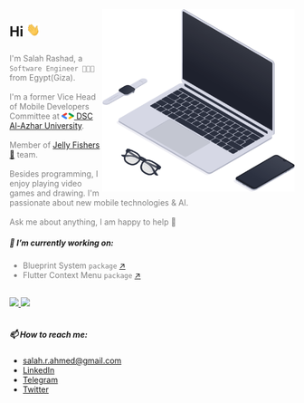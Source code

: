 <img align="right" src="assets/laptop.png" min-width="340px" max-width="400px" width="340px">

<p style="font-size: 24px; font-weight: bold">
Hi <img src="assets/hello.gif" width="24px" height="24px">
</p>

<p align="left" style="color: gray">
I'm Salah Rashad, a <code>Software Engineer 👨🏻‍💻</code> from Egypt(Giza).
<br/><br/>
I'm a former Vice Head of Mobile Developers Committee at
<a href="https://dsc.community.dev/al-azhar-university/" target="_blank"><img src="assets/google-developers-logo.png" width="22px"/> DSC Al-Azhar University</a>.
<br/><br/>
Member of <a href="https://github.com/Jelly-Fishers" target="_blank">Jelly Fishers 🪼</a> team.
<br/><br/>
Besides programming, I enjoy playing video games and drawing.
I'm passionate about new mobile technologies & AI.
<br/><br/>
Ask me about anything, I am happy to help 💛
</p>

<h5>🚀 I’m currently working on:</h5>


<ul style="color: gray">
  <li>
    Blueprint System <code>package</code> <a href="https://pub.dev/packages/blueprint_system">↗️</a>
  </li>
  <li>
    Flutter Context Menu <code>package</code> <a href="https://pub.dev/packages/flutter_context_menu">↗️</a>
  </li>
</ul>

<br/>

<div>
  <a href="https://github.com/salah-rashad">
  <img height="180em" src="https://github-readme-stats.vercel.app/api?username=salah-rashad&count_private=true&show_icons=true&theme=radical&hide_border=true"/>
  <img height="180em" src="https://github-readme-stats.vercel.app/api/top-langs/?username=salah-rashad&layout=compact&langs_count=7&theme=radical&hide_border=true"/>
  </a>
</div>
<br>

<!-- <p align="left">
  🦄 <strong>Skills:</strong> Dart, Flutter, Java, C#, Python (Django)<br/>
  🧰 <strong>Tools:</strong> Firebase, SQLite, Git.
</p> -->

##### 📫 How to reach me:
- salah.r.ahmed@gmail.com
- [LinkedIn](https://www.linkedin.com/in/salah-rashad/)
- [Telegram](https://t.me/Sala7_Ra4ad)
- [Twitter](https://twitter.com/SalahRAhmed)
